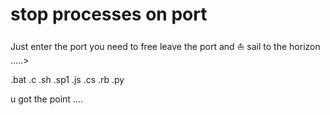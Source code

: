 # stop processes on port

Just enter the port you need to free leave the port and ⛵ sail to the horizon .....>

.bat
.c
.sh
.sp1
.js
.cs
.rb
.py

u got the point ....
